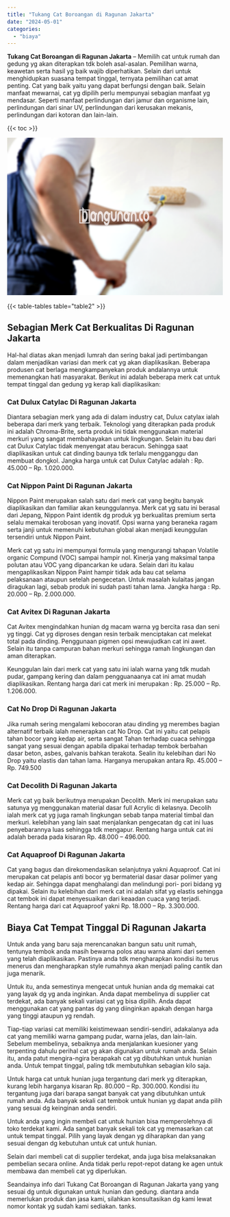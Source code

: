 ```yaml
---
title: "Tukang Cat Boroangan di Ragunan Jakarta"
date: "2024-05-01"
categories: 
  - "biaya"
---
```


**Tukang Cat Boroangan di Ragunan Jakarta** – Memilih cat untuk rumah dan gedung yg akan diterapkan tdk boleh asal-asalan. Pemilihan warna, keawetan serta hasil yg baik wajib diperhatikan. Selain dari untuk menghidupkan suasana tempat tinggal, ternyata pemilihan cat amat penting. Cat yang baik yaitu yang dapat berfungsi dengan baik. Selain manfaat mewarnai, cat yg dipilih perlu mempunyai sebagian manfaat yg mendasar. Seperti manfaat perlindungan dari jamur dan organisme lain, perlindungan dari sinar UV, perlindungan dari kerusakan mekanis, perlindungan dari kotoran dan lain-lain.

{{< toc >}}

![Tukang Cat Boroangan di Ragunan Jakarta](/images/jasa-cat-murah02.png)

{{< table-tables table="table2" >}}

## Sebagian Merk Cat Berkualitas Di Ragunan Jakarta

Hal-hal diatas akan menjadi lumrah dan sering bakal jadi pertimbangan dalam menjadikan variasi dan merk cat yg akan diaplikasikan. Beberapa produsen cat berlaga mengkampanyekan produk andalannya untuk memenangkan hati masyarakat. Berikut ini adalah beberapa merk cat untuk tempat tinggal dan gedung yg kerap kali diaplikasikan:

### Cat Dulux Catylac Di Ragunan Jakarta

Diantara sebagian merk yang ada di dalam industry cat, Dulux catylax ialah beberapa dari merk yang terbaik. Teknologi yang diterapkan pada produk ini adalah Chroma-Brite, serta produk ini tidak menggunakan material merkuri yang sangat membahayakan untuk lingkungan. Selain itu bau dari cat Dulux Catylac tidak menyengat atau beracun. Sehingga saat diaplikasikan untuk cat dinding baunya tdk terlalu mengganggu dan membuat dongkol. Jangka harga untuk cat Dulux Catylac adalah : Rp. 45.000 – Rp. 1.020.000.

### Cat Nippon Paint Di Ragunan Jakarta

Nippon Paint merupakan salah satu dari merk cat yang begitu banyak diaplikasikan dan familiar akan keunggulannya. Merk cat yg satu ini berasal dari Jepang, Nippon Paint identik dg produk yg berkualitas premium serta selalu memakai terobosan yang inovatif. Opsi warna yang beraneka ragam serta janji untuk memenuhi kebutuhan global akan menjadi keunggulan tersendiri untuk Nippon Paint.

Merk cat yg satu ini mempunyai formula yang mengurangi tahapan Volatile organic Compund (VOC) sampai hampir nol. Kinerja yang maksimal tanpa polutan atau VOC yang dipancarkan ke udara. Selain dari itu kalau mengaplikasikan Nippon Paint hampir tidak ada bau cat selama pelaksanaan ataupun setelah pengecetan. Untuk masalah kulaitas jangan diragukan lagi, sebab produk ini sudah pasti tahan lama. Jangka harga : Rp. 20.000 – Rp. 2.000.000.

### Cat Avitex Di Ragunan Jakarta

Cat Avitex mengindahkan hunian dg macam warna yg bercita rasa dan seni yg tinggi. Cat yg diproses dengan resin terbaik menciptakan cat melekat total pada dinding. Penggunaan pigmen opsi mewujudkan cat ini awet. Selain itu tanpa campuran bahan merkuri sehingga ramah lingkungan dan aman diterapkan.

Keunggulan lain dari merk cat yang satu ini ialah warna yang tdk mudah pudar, gampang kering dan dalam pengguanaanya cat ini amat mudah diaplikasikan. Rentang harga dari cat merk ini merupakan : Rp. 25.000 – Rp. 1.206.000.

### Cat No Drop Di Ragunan Jakarta

Jika rumah sering mengalami kebocoran atau dinding yg merembes bagian alternatif terbaik ialah menerapkan cat No Drop. Cat ini yaitu cat pelapis tahan bocor yang kedap air, serta sangat Tahan terhadap cuaca sehingga sangat yang sesuai dengan apabila dipakai terhadap tembok berbahan dasar beton, asbes, galvanis bahkan terakota. Sealin itu kelebihan dari No Drop yaitu elastis dan tahan lama. Harganya merupakan antara Rp. 45.000 – Rp. 749.500

### Cat Decolith Di Ragunan Jakarta

Merk cat yg baik berikutnya merupakan Decolith. Merk ini merupakan satu satunya yg menggunakan material dasar full Acrylic di kelasnya. Decolih ialah merk cat yg juga ramah lingkungan sebab tanpa material timbal dan merkuri. kelebihan yang lain saat menjalankan pengecatan dg cat ini luas penyebarannya luas sehingga tdk mengapur. Rentang harga untuk cat ini adalah berada pada kisaran Rp. 48.000 – 496.000.

### Cat Aquaproof Di Ragunan Jakarta

Cat yang bagus dan direkomendasikan selanjutnya yakni Aquaproof. Cat ini merupakan cat pelapis anti bocor yg bermaterial dasar dasar polimer yang kedap air. Sehingga dapat menghalangi dan melindungi pori- pori bidang yg dipakai. Selain itu kelebihan dari merk cat ini adalah sifat yg elastis sehingga cat tembok ini dapat menyesuaikan dari keaadan cuaca yang terjadi. Rentang harga dari cat Aquaproof yakni Rp. 18.000 – Rp. 3.300.000.

## Biaya Cat Tempat Tinggal Di Ragunan Jakarta

Untuk anda yang baru saja merencanakan bangun satu unit rumah, tentunya tembok anda masih bewarna polos atau warna alami dari semen yang telah diaplikasikan. Pastinya anda tdk mengharapkan kondisi itu terus menerus dan mengharapkan style rumahnya akan menjadi paling cantik dan juga menarik.

Untuk itu, anda semestinya mengecat untuk hunian anda dg memakai cat yang layak dg yg anda inginkan. Anda dapat membelinya di supplier cat terdekat, ada banyak sekali variasi cat yg bisa dipilih. Anda dapat menggunakan cat yang pantas dg yang diinginkan apakah dengan harga yang tinggi ataupun yg rendah.

Tiap-tiap variasi cat memiliki keistimewaan sendiri-sendiri, adakalanya ada cat yang memiliki warna gampang pudar, warna jelas, dan lain-lain. Sebelum membelinya, sebaiknya anda menjalankan kuesioner yang terpenting dahulu perihal cat yg akan digunakan untuk rumah anda. Selain itu, anda patut mengira-ngira berapakah cat yg dibutuhkan untuk hunian anda. Untuk tempat tinggal, paling tdk membutuhkan sebagian kilo saja.

Untuk harga cat untuk hunian juga tergantung dari merk yg diterapkan, kurang lebih harganya kisaran Rp. 80.000 – Rp. 300.000. Kondisi itu tergantung juga dari barapa sangat banyak cat yang dibutuhkan untuk rumah anda. Ada banyak sekali cat tembok untuk hunian yg dapat anda pilih yang sesuai dg keinginan anda sendiri.

Untuk anda yang ingin membeli cat untuk hunian bisa memperolehnya di toko terdekat kami. Ada sangat banyak sekali tok cat yg memasarkan cat untuk tempat tinggal. Pilih yang layak dengan yg diharapkan dan yang sesuai dengan dg kebutuhan untuk cat untuk hunian.

Selain dari membeli cat di supplier terdekat, anda juga bisa melaksanakan pembelian secara online. Anda tidak perlu repot-repot datang ke agen untuk membawa dan membeli cat yg diperlukan.

Seandainya info dari Tukang Cat Boroangan di Ragunan Jakarta yang yang sesuai dg untuk digunakan untuk hunian dan gedung. diantara anda memerlukan produk dan jasa kami, silahkan konsultasikan dg kami lewat nomor kontak yg sudah kami sediakan. tanks.
